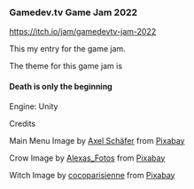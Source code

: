 ### Gamedev.tv Game Jam 2022
https://itch.io/jam/gamedevtv-jam-2022

This my entry for the game jam. 

The theme for this game jam is 
#### **Death is only the beginning**

Engine: Unity</br>




Credits

Main Menu Image by <a href="https://pixabay.com/users/aggi-1582826/?utm_source=link-attribution&amp;utm_medium=referral&amp;utm_campaign=image&amp;utm_content=1731927">Axel Schäfer</a> from <a href="https://pixabay.com/?utm_source=link-attribution&amp;utm_medium=referral&amp;utm_campaign=image&amp;utm_content=1731927">Pixabay</a>

Crow Image by <a href="https://pixabay.com/users/alexas_fotos-686414/?utm_source=link-attribution&amp;utm_medium=referral&amp;utm_campaign=image&amp;utm_content=988218">Alexas_Fotos</a> from <a href="https://pixabay.com/?utm_source=link-attribution&amp;utm_medium=referral&amp;utm_campaign=image&amp;utm_content=988218">Pixabay</a>

Witch Image by <a href="https://pixabay.com/users/cocoparisienne-127419/?utm_source=link-attribution&amp;utm_medium=referral&amp;utm_campaign=image&amp;utm_content=1646795">cocoparisienne</a> from <a href="https://pixabay.com/?utm_source=link-attribution&amp;utm_medium=referral&amp;utm_campaign=image&amp;utm_content=1646795">Pixabay</a>